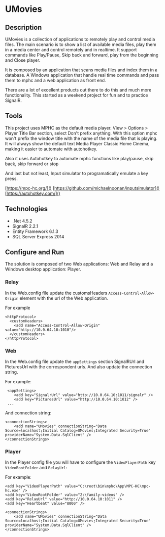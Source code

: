 # UMovies

## Description

UMovies is a collection of applications to remotely play and control media files. The main scenario is to show a list of available media files, play them in a media center and control remotely and in realtime. It support commands like Play/Pause, Skip back and forward, play from the beginning and Close player.

It is composed by an application that scans media files and index them in a database. A Windows application that handle real time commands and pass them to mphc and a web application as front end.

There are a lot of excellent products out there to do this and much more functionality. This started as a weekend project for fun and to practice SignalR.

## Tools

This project uses MPHC as the default media player. View > Options > Player Title Bar section, select Don't prefix anything.
With this option mphc won't prefix the window title with the name of the media file that is playing. It will always show the default text Media Player Classic Home Cinema, making it easier to automate with autohotkey.

Also it uses Autohotkey to automate mphc functions like play/pause, skip back, skip forward or stop

And last but not least, Input simulator to programatically emulate a key press.

[https://mpc-hc.org/]()
[https://github.com/michaelnoonan/inputsimulator]()
[https://autohotkey.com/]()

## Technologies 

- .Net 4.5.2
- SignalR 2.2.1
- Entity Framework 6.1.3
- SQL Server Express 2014

## Configure and Run

The solution is composed of two Web applications: Web and Relay and a Windows desktop application: Player.

### Relay

In the Web.config file update the customsHeaders `Access-Control-Allow-Origin` element with the url of the Web application.

For example

    <httpProtocol>
      <customHeaders>
        <add name="Access-Control-Allow-Origin" value="http://10.0.64.10:1010"/>
      </customHeaders>
    </httpProtocol>

### Web

In the Web.config file update the `appSettings` section SignalRUrl and PicturesUrl with the correspondent urls. And also update the connection string.

For example:

	 <appSettings>
		<add key="SignalrUrl" value="http://10.0.64.10:1011/signalr" />
		<add key="PicturesUrl" value="http://10.0.64.10:1012" />
	 ...

And connection string:

	<connectionStrings>
		<add name="UMovies" connectionString="Data Source=localhost;Initial Catalog=UMovies;Integrated Security=True" providerName="System.Data.SqlClient" />
	</connectionStrings>

### Player

In the Player config file you will have to configure the `VideoPlayerPath` key `VideoRootFolder` and `RelayUrl`:

For example:

    <add key="VideoPlayerPath" value="C:\root\bin\mphc\App\MPC-HC\mpc-hc.exe" />
    <add key="VideoRootFolder" value="Z:\family-videos" />
    <add key="RelayUrl" value="http://10.0.64.10:1011" />
    <add key="Heartbeat" value="8000" />

	<connectionStrings>
		<add name="UMovies" connectionString="Data Source=localhost;Initial Catalog=UMovies;Integrated Security=True" providerName="System.Data.SqlClient" />
	</connectionStrings>